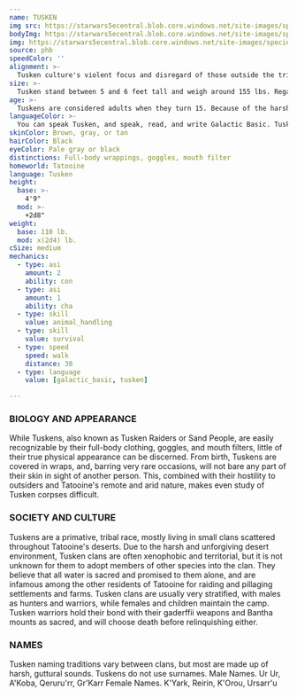 ```yaml
---
name: TUSKEN
img src: https://starwars5ecentral.blob.core.windows.net/site-images/species/species_tusken.png
bodyImg: https://starwars5ecentral.blob.core.windows.net/site-images/species/species_tusken.png
img: https://starwars5ecentral.blob.core.windows.net/site-images/species/species_tusken.png
source: phb
speedColor: ''
alignment: >-
  Tusken culture's violent focus and disregard of those outside the tribe causes them to tend towards chaotic dark side, though there are exceptions.
size: >-
  Tusken stand between 5 and 6 feet tall and weigh around 155 lbs. Regardless of your position in that range, your size is Medium.
age: >-
  Tuskens are considered adults when they turn 15. Because of the harsh and unforgiving climate of their home world, they rarely live longer than half a century.
languageColor: >-
  You can speak Tusken, and speak, read, and write Galactic Basic. Tusken is a guttural language characterized by its barks, growls, and roars. While Tuskens typically understand Galactic Basic, it is rare to hear them speak anything but Tusken. Tusken has no written form. Tuskens also know a complex sign language used to communicate with other tuskens silently.
skinColor: Brown, gray, or tan
hairColor: Black
eyeColor: Pale gray or black
distinctions: Full-body wrappings, goggles, mouth filter
homeworld: Tatooine
language: Tusken
height:
  base: >-
    4'9"
  mod: >-
    +2d8"
weight:
  base: 110 lb.
  mod: x(2d4) lb. 
cSize: medium
mechanics:
  - type: asi
    amount: 2
    ability: con
  - type: asi
    amount: 1
    ability: cha
  - type: skill
    value: animal_handling
  - type: skill
    value: survival
  - type: speed
    speed: walk
    distance: 30
  - type: language
    value: [galactic_basic, tusken]

---
```

### BIOLOGY AND APPEARANCE
While Tuskens, also known as Tusken Raiders or Sand
People, are easily recognizable by their full-body
clothing, goggles, and mouth filters, little of their true
physical appearance can be discerned. From birth,
Tuskens are covered in wraps, and, barring very rare
occasions, will not bare any part of their skin in sight of
another person. This, combined with their hostility to
outsiders and Tatooine's remote and arid nature,
makes even study of Tusken corpses difficult.

### SOCIETY AND CULTURE
Tuskens are a primative, tribal race, mostly living in
small clans scattered throughout Tatooine's deserts.
Due to the harsh and unforgiving desert environment,
Tusken clans are often xenophobic and territorial, but
it is not unknown for them to adopt members of other
species into the clan. They believe that all water is
sacred and promised to them alone, and are infamous
among the other residents of Tatooine for raiding and
pillaging settlements and farms.
Tusken clans are usually very stratified, with males as
hunters and warriors, while females and children
maintain the camp. Tusken warriors hold their bond
with their gaderffii weapons and Bantha mounts as
sacred, and will choose death before relinquishing
either.

### NAMES
Tusken naming traditions vary between clans, but most
are made up of harsh, guttural sounds. Tuskens do not
use surnames.
Male Names. Ur Ur, A'Koba, Qeruru'rr, Gr'Karr
Female Names. K'Yark, Reirin, K'Orou, Ursarr'u

